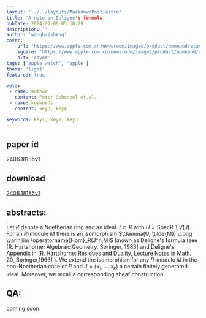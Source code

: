 ```yaml
---
layout: '../../layouts/MarkdownPost.astro'
title: 'A note on Deligne's formula'
pubDate: 2024-07-09 05:10:29
description: ''
author: 'wanghaisheng'
cover:
    url: 'https://www.apple.com.cn/newsroom/images/product/homepod/standard/Apple-HomePod-hero-230118_big.jpg.large_2x.jpg'
    square: 'https://www.apple.com.cn/newsroom/images/product/homepod/standard/Apple-HomePod-hero-230118_big.jpg.large_2x.jpg'
    alt: 'cover'
tags: ['apple watch', 'apple'] 
theme: 'light'
featured: true

meta:
 - name: author
   content: Peter Schenzel et.al.
 - name: keywords
   content: key3, key4

keywords: key1, key2, key3
---
```


## paper id
2406.18185v1
## download
[2406.18185v1](http://arxiv.org/abs/2406.18185v1)
## abstracts:
Let $R$ denote a Noetherian ring and an ideal $J \subset R$ with $U = \operatorname{Spec R} \setminus V(J)$. For an $R$-module $M$ there is an isomorphism $\Gamma(U, \tilde{M}) \cong \varinjlim \operatorname{Hom}_R(J^n,M)$ known as Deligne's formula (see [R. Hartshorne: Algebraic Geometry, Springer, 1983] and Deligne's Appendix in [R. Hartshorne: Residues and Duality, Lecture Notes in Math. 20, Springer,1966] ). We extend the isomorphism for any $R$-module $M$ in the non-Noetherian case of $R$ and $J = (x_1,\ldots,x_k)$ a certain finitely generated ideal. Moreover, we recall a corresponding sheaf construction.
## QA:
coming soon
